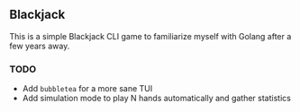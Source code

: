 ## Blackjack
This is a simple Blackjack CLI game to familiarize myself with Golang after
a few years away.

### TODO
* Add `bubbletea` for a more sane TUI
* Add simulation mode to play N hands automatically and gather statistics